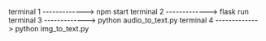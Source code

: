 terminal 1 -------------> npm start
terminal 2 -------------> flask run
terminal 3 -------------> python audio_to_text.py
terminal 4 -------------> python img_to_text.py